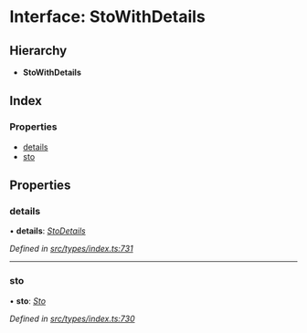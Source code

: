 # Interface: StoWithDetails

## Hierarchy

* **StoWithDetails**

## Index

### Properties

* [details](stowithdetails.md#details)
* [sto](stowithdetails.md#sto)

## Properties

###  details

• **details**: *[StoDetails](stodetails.md)*

*Defined in [src/types/index.ts:731](https://github.com/PolymathNetwork/polymesh-sdk/blob/524b0225/src/types/index.ts#L731)*

___

###  sto

• **sto**: *[Sto](../classes/sto.md)*

*Defined in [src/types/index.ts:730](https://github.com/PolymathNetwork/polymesh-sdk/blob/524b0225/src/types/index.ts#L730)*

